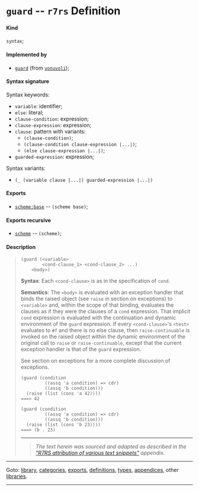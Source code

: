 

<a id='definition__r7rs__guard'></a>

# `guard` -- `r7rs` Definition


<a id='definition__r7rs__guard__kind'></a>

#### Kind

`syntax`;


<a id='definition__r7rs__guard__implemented-by'></a>

#### Implemented by

 * [`guard`](../../vonuvoli/definitions/guard.md#definition__vonuvoli__guard) (from [`vonuvoli`](../../vonuvoli/_index.md#library__vonuvoli));


<a id='definition__r7rs__guard__syntax-signature'></a>

#### Syntax signature

Syntax keywords:
 * `variable`: identifier;
 * `else`: literal;
 * `clause-condition`: expression;
 * `clause-expression`: expression;
 * `clause`: pattern with variants:
   * `(clause-condition)`;
   * `(clause-condition clause-expression |...|)`;
   * `(else clause-expression |...|)`;
 * `guarded-expression`: expression;

Syntax variants:
 * `(_ (variable clause |...|) guarded-expression |...|)`


<a id='definition__r7rs__guard__exports'></a>

#### Exports

 * [`scheme:base`](../../r7rs/exports/scheme_3a_base.md#export__r7rs__scheme_3a_base) -- `(scheme base)`;


<a id='definition__r7rs__guard__exports-recursive'></a>

#### Exports recursive

 * [`scheme`](../../r7rs/exports/scheme.md#export__r7rs__scheme) -- `(scheme)`;


<a id='definition__r7rs__guard__description'></a>

#### Description

> ````
> (guard (<variable>
>         <cond-clause_1> <cond-clause_2> ...)
>     <body>)
> ````
> 
> **Syntax**:
> Each `<cond-clause>` is as in the specification of `cond`.
> 
> **Semantics**:
> The `<body>` is evaluated with an exception
> handler that binds the raised object (see `raise` in section on exceptions)
> to `<variable>` and, within the scope of
> that binding, evaluates the clauses as if they were the clauses of a
> `cond` expression. That implicit `cond` expression is evaluated with the
> continuation and dynamic environment of the `guard` expression. If every
> `<cond-clause>`'s `<test>` evaluates to `#f` and there
> is no else clause, then
> `raise-continuable` is invoked on the raised object within the dynamic
> environment of the original call to `raise`
> or `raise-continuable`, except that the current
> exception handler is that of the `guard` expression.
> 
> 
> See section on exceptions for a more complete discussion of
> exceptions.
> 
> ````
> (guard (condition
>          ((assq 'a condition) => cdr)
>          ((assq 'b condition)))
>   (raise (list (cons 'a 42))))
> ===> 42
> 
> (guard (condition
>          ((assq 'a condition) => cdr)
>          ((assq 'b condition)))
>   (raise (list (cons 'b 23))))
> ===> (b . 23)
> ````
> 
> 
> ----
> > *The text herein was sourced and adapted as described in the ["R7RS attribution of various text snippets"](../../r7rs/appendices/attribution.md#appendix__r7rs__attribution) appendix.*

----

Goto: [library](../../r7rs/_index.md#library__r7rs), [categories](../../r7rs/categories/_index.md#toc__r7rs__categories), [exports](../../r7rs/exports/_index.md#toc__r7rs__exports), [definitions](../../r7rs/definitions/_index.md#toc__r7rs__definitions), [types](../../r7rs/types/_index.md#toc__r7rs__types), [appendices](../../r7rs/appendices/_index.md#toc__r7rs__appendices), other [libraries](../../_libraries.md#toc__libraries).

----

